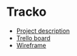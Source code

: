 Tracko
======

* [Project description](https://docs.google.com/document/d/1cEGwmuMcIqcTfYJOpffRbdBeNHcmpFvD4hL0uLJ5CIM)
* [Trello board](https://trello.com/b/5jKJHPen)
* [Wireframe](https://wireframe.cc/3H2uEi)